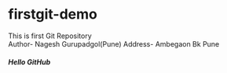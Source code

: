 # firstgit-demo
This is first Git Repository 
<br>
Author- Nagesh Gurupadgol(Pune)
Address- Ambegaon Bk Pune
<h5>Hello GitHub</h5>
